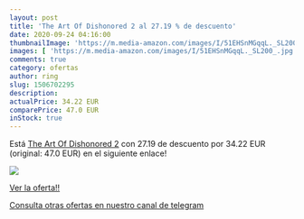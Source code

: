 ```yaml
---
layout: post
title: 'The Art Of Dishonored 2 al 27.19 % de descuento'
date: 2020-09-24 04:16:00
thumbnailImage: 'https://m.media-amazon.com/images/I/51EHSnMGqqL._SL200_.jpg'
images: [ 'https://m.media-amazon.com/images/I/51EHSnMGqqL._SL200_.jpg' ]
comments: true
category: ofertas
author: ring
slug: 1506702295
description:
actualPrice: 34.22 EUR
comparePrice: 47.0 EUR
inStock: true
---
```


Está [The Art Of Dishonored 2](https://www.amazon.com/dp/1506702295/?tag=redken08-20) con 27.19 de descuento por 34.22 EUR (original: 47.0 EUR) en el siguiente enlace!

[![](https://m.media-amazon.com/images/I/51EHSnMGqqL._SL200_.jpg)](https://www.amazon.com/dp/1506702295/?tag=redken08-20)

[Ver la oferta!!](https://www.amazon.com/dp/1506702295/?tag=redken08-20)

[Consulta otras ofertas en nuestro canal de telegram](https://t.me/s/ofertas25)
